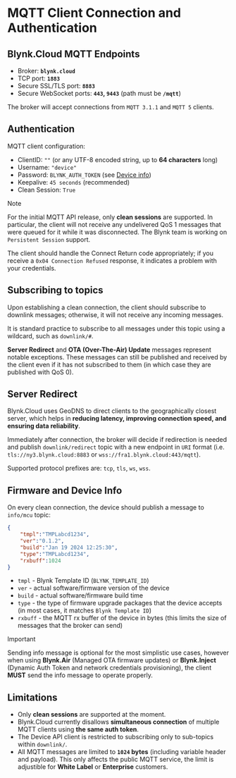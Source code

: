 # MQTT Client Connection and Authentication

## Blynk.Cloud MQTT Endpoints

- Broker:                 **`blynk.cloud`**
- TCP port:               **`1883`**
- Secure SSL/TLS port:    **`8883`**
- Secure WebSocket ports: **`443`, `9443`** (path must be **`/mqtt`**)

The broker will accept connections from `MQTT 3.1.1` and `MQTT 5` clients.

## Authentication

MQTT client configuration:

- ClientID: `""` (or any UTF-8 encoded string, up to **64 characters** long)
- Username: `"device"`
- Password: `BLYNK_AUTH_TOKEN` (see [Device info](../../getting-started/activating-devices/manual-device-activation.md#step-3-getting-auth-token))
- Keepalive: `45 seconds` (recommended)
- Clean Session: `True`

> [!NOTE]
> For the initial MQTT API release, only **clean sessions** are supported.
> In particular, the client will not receive any undelivered QoS 1 messages that were queued for it while it was disconnected.
> The Blynk team is working on `Persistent Session` support.

The client should handle the Connect Return code appropriately; if you receive
a `0x04 Connection Refused` response, it indicates a problem with your credentials.

## Subscribing to topics

Upon establishing a clean connection, the client should subscribe to downlink messages;
otherwise, it will not receive any incoming messages.

It is standard practice to subscribe to all messages under this topic using a wildcard,
such as `downlink/#`.

**Server Redirect** and **OTA (Over-The-Air) Update** messages represent notable exceptions.
These messages can still be published and received by the client even if it has not subscribed
to them (in which case they are published with QoS 0).

## Server Redirect

Blynk.Cloud uses GeoDNS to direct clients to the geographically closest server,
which helps in **reducing latency, improving connection speed, and ensuring data reliability**.

Immediately after connection, the broker will decide if redirection is needed
and publish `downlink/redirect` topic with a new endpoint in `URI` format
(i.e. `tls://ny3.blynk.cloud:8883` or `wss://fra1.blynk.cloud:443/mqtt`).

Supported protocol prefixes are: `tcp`, `tls`, `ws`, `wss`.

## Firmware and Device Info

On every clean connection, the device should publish a message to `info/mcu` topic:

```json
{
    "tmpl":"TMPLabcd1234",
    "ver":"0.1.2",
    "build":"Jan 19 2024 12:25:30",
    "type":"TMPLabcd1234",
    "rxbuff":1024
}
```

- `tmpl`   - Blynk Template ID (`BLYNK_TEMPLATE_ID`)
- `ver`    - actual software/firmware version of the device
- `build`  - actual software/firmware build time
- `type`   - the type of firmware upgrade packages that the device accepts (in most cases, it matches `Blynk Template ID`)
- `rxbuff` - the MQTT rx buffer of the device in bytes (this limits the size of messages that the broker can send)

> [!IMPORTANT]
> Sending info message is optional for the most simplistic use cases, however
> when using **Blynk.Air** (Managed OTA firmware updates) or **Blynk.Inject** (Dynamic Auth Token and network credentials provisioning),
> the client **MUST** send the info message to operate properly.

## Limitations

- Only **clean sessions** are supported at the moment.
- Blynk.Cloud currently disallows **simultaneous connection** of multiple MQTT clients using **the same auth token**.
- The Device API client is restricted to subscribing only to sub-topics within `downlink/`.
- All MQTT messages are limited to **`1024` bytes** (including variable header and payload). This only affects the public MQTT service, the limit is adjustible for **White Label** or **Enterprise** customers.

